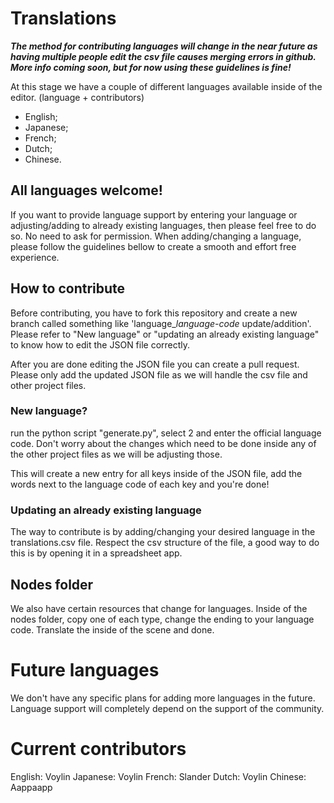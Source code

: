 # Translations

***The method for contributing languages will change in the near future as having multiple people edit the csv file causes merging errors in github. More info coming soon, but for now using these guidelines is fine!***

At this stage we have a couple of different languages available inside of the editor. (language + contributors)

- English;
- Japanese;
- French;
- Dutch;
- Chinese.

## All languages welcome!

If you want to provide language support by entering your language or adjusting/adding to already existing languages, then please feel free to do so. No need to ask for permission. When adding/changing a language, please follow the guidelines bellow to create a smooth and effort free experience.

## How to contribute

Before contributing, you have to fork this repository and create a new branch called something like 'language_*language-code* update/addition'. Please refer to "New language" or "updating an already existing language" to know how to edit the JSON file correctly.

After you are done editing the JSON file you can create a pull request. Please only add the updated JSON file as we will handle the csv file and other project files.

### New language?

run the python script "generate.py", select 2 and enter the official language code. Don't worry about the changes which need to be done inside any of the other project files as we will be adjusting those.

This will create a new entry for all keys inside of the JSON file, add the words next to the language code of each key and you're done!

### Updating an already existing language

The way to contribute is by adding/changing your desired language in the translations.csv file. Respect the csv structure of the file, a good way to do this is by opening it in a spreadsheet app.

## Nodes folder

We also have certain resources that change for languages. Inside of the nodes folder, copy one of each type, change the ending to your language code. Translate the inside of the scene and done.

# Future languages

We don't have any specific plans for adding more languages in the future. Language support will completely depend on the support of the community.

# Current contributors

English: Voylin
Japanese: Voylin
French: Slander
Dutch: Voylin
Chinese: Aappaapp
